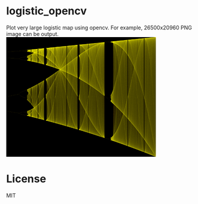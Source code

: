 # logistic_opencv
Plot very large logistic map using opencv.
For example, 26500x20960 PNG image can be output.
![Preview](https://raw.githubusercontent.com/hotstaff/logistic_opencv/master/logistic3-4-2560x2048-st_sam.png)
# License
MIT